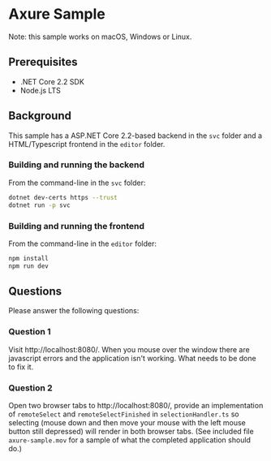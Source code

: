 # Axure Sample

Note: this sample works on macOS, Windows or Linux.

## Prerequisites

* .NET Core 2.2 SDK
* Node.js LTS

## Background

This sample has a ASP.NET Core 2.2-based backend in the `svc` folder and a HTML/Typescript frontend in the `editor` folder.

### Building and running the backend

From the command-line in the `svc` folder:

```bash
dotnet dev-certs https --trust
dotnet run -p svc
```

### Building and running the frontend

From the command-line in the `editor` folder:

```bash
npm install
npm run dev
```

## Questions

Please answer the following questions:

### Question 1

Visit http://localhost:8080/. When you mouse over the window there are javascript errors and the application isn't working. What needs to be done to fix it.

### Question 2

Open two browser tabs to http://localhost:8080/, provide an implementation of `remoteSelect` and `remoteSelectFinished` in `selectionHandler.ts` so selecting (mouse down and then move your mouse with the left mouse button still depressed) will render in both browser tabs. (See included file `axure-sample.mov` for a sample of what the completed application should do.)
